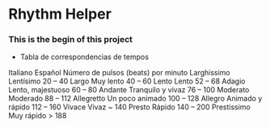 
# Rhythm Helper
### This is the begin of this project

- Tabla de correspondencias de tempos

Italiano 	    Español 	        Número de pulsos (beats) por minuto
Larghissimo 	Lentísimo 	        20 – 40
Largo 	        Muy lento 	        40 – 60
Lento 	        Lento 	            52 – 68
Adagio 	        Lento, majestuoso 	60 – 80
Andante 	    Tranquilo y vivaz 	76 – 100
Moderato 	    Moderado 	        88 – 112
Allegretto 	    Un poco animado 	100 – 128
Allegro 	    Animado y rápido 	112 – 160
Vivace 	        Vivaz 	            ~ 140
Presto 	        Rápido 	            140 – 200
Prestissimo 	Muy rápido 	        > 188
